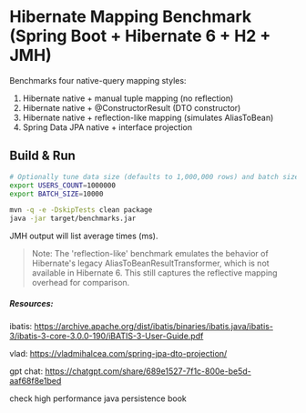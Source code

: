 # Hibernate Mapping Benchmark (Spring Boot + Hibernate 6 + H2 + JMH)

Benchmarks four native-query mapping styles:

1) Hibernate native + manual tuple mapping (no reflection)
2) Hibernate native + @ConstructorResult (DTO constructor)
3) Hibernate native + reflection-like mapping (simulates AliasToBean)
4) Spring Data JPA native + interface projection

## Build & Run

```bash
# Optionally tune data size (defaults to 1,000,000 rows) and batch size
export USERS_COUNT=1000000
export BATCH_SIZE=10000

mvn -q -e -DskipTests clean package
java -jar target/benchmarks.jar
```

JMH output will list average times (ms).

> Note: The 'reflection-like' benchmark emulates the behavior of Hibernate's legacy AliasToBeanResultTransformer,
> which is not available in Hibernate 6. This still captures the reflective mapping overhead for comparison.

##### Resources:

ibatis: https://archive.apache.org/dist/ibatis/binaries/ibatis.java/ibatis-3/ibatis-3-core-3.0.0-190/iBATIS-3-User-Guide.pdf

vlad: https://vladmihalcea.com/spring-jpa-dto-projection/

gpt chat: https://chatgpt.com/share/689e1527-7f1c-800e-be5d-aaf68f8e1bed

check high performance java persistence book